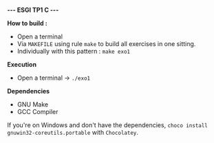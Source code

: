 **--- ESGI TP1 C ---**

**How to build :**
- Open a terminal
- Via `MAKEFILE` using rule `make` to build all exercises in one sitting.
- Individually with this pattern : `make exo1` 

**Execution**
- Open a terminal
-> `./exo1`

**Dependencies**
- GNU Make
- GCC Compiler

If you're on Windows and don't have the dependencies,
`choco install gnuwin32-coreutils.portable` with `Chocolatey`.
